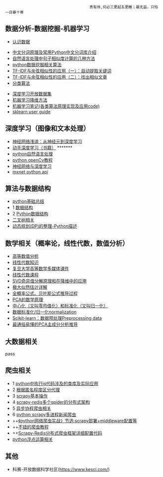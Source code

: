                                           贵有恒,何必三更起五更睡；最无益，只怕一日暴十寒
 
 ## 数据分析-数据挖掘-机器学习
* [认识数据](https://blog.csdn.net/sjpz0124/article/details/45980361)
- <a href = "https://juejin.im/post/5ac469ca5188255c27222549">中文分词原理及常用Python中文分词库介绍</a>
- <a href = "https://juejin.im/post/5b237b45f265da59a90c11d6">自然语言处理中句子相似度计算的几种方法</a>
- <a href = "https://www.cnblogs.com/5poi/">python数据挖掘相关算法</a>
- <a href = "http://www.ruanyifeng.com/blog/2013/03/tf-idf.html">TF-IDF与余弦相似性的应用（一）：自动提取关键词</a>
- <a href = "http://www.ruanyifeng.com/blog/2013/03/cosine_similarity.html">TF-IDF与余弦相似性的应用（二）：找出相似文章</a>
- [分类算法](./data_analysis/分类算法.md)
* [深度学习开放数据集](https://blog.csdn.net/yifen4234/article/details/80163407)
* [机器学习降维方法](https://www.cnblogs.com/nolonely/p/6435159.html)
* [机器学习笔记(各类算法原理实现及应用code)](https://blog.csdn.net/gzj_1101/article/category/6991049)
* [sklearn user guide](https://scikit-learn.org/stable/user_guide.html)

## 深度学习（图像和文本处理）
* [神经网络浅讲：从神经元到深度学习](https://www.cnblogs.com/subconscious/p/5058741.html)
* [动手深度学习（书籍）](http://zh.d2l.ai/chapter_introduction/index.html)  *******
* [python自然语言处理](https://usyiyi.github.io/nlp-py-2e-zh/)
* [python openCv教程](http://ex2tron.wang/)
* [神经网络与深度学习](https://nndl.github.io/)
* [mxnet python api](https://mxnet.incubator.apache.org/api/python/index.html)
## 算法与数据结构
* [python基础总结](./)
* 1 <a href= "https://www.yiibai.com/data_structure">数据结构</a>
* 2 <a href = "https://www.yiibai.com/python/py_data_structure">Python数据结构</a>
* [二叉树相关](./algorithms-and-data-structure/二叉树相关（创建及遍历）.md)
* [动态规划(DP)的整理-Python描述](https://blog.csdn.net/mrlevo520/article/details/75676160)

## 数学相关（概率论，线性代数，数值分析）
* [高等数值分析](http://boya.xmu.edu.cn/hhal/hhalf.htm)
* [线性代数知识](https://blog.csdn.net/longxinchen_ml/article/details/51629328)
* [复旦大学高等数学多媒体课件](http://math.fudan.edu.cn/gdsx/TUSG.HTM)
* [线性代数课程](http://dec3.jlu.edu.cn/webcourse/t000022/teach/index.htm)
* [SVD奇异值分解原理和在降维中的应用](http://www.cnblogs.com/pinard/p/6251584.html)
* [极大似然估计详解](https://blog.csdn.net/zengxiantao1994/article/details/72787849)
* [全概率公式、贝叶斯公式推导过程](https://www.cnblogs.com/ohshit/p/5629581.html)
* [PCA的数学原理](http://blog.codinglabs.org/articles/pca-tutorial.html)
* [中心化（又叫零均值化）和标准化（又叫归一化）](https://blog.csdn.net/GoodShot/article/details/80373372)
* [数据标准化/归一化normalization](https://blog.csdn.net/goodshot/article/details/79488629)
* [Scikit-learn：数据预处理Preprocessing data](https://blog.csdn.net/pipisorry/article/details/52247679)
* [最通俗易懂的PCA主成分分析推导](https://blog.csdn.net/u012526436/article/details/80868294)
## 大数据相关
 pass
## 爬虫相关
* 1 [python中执行js代码涉及的类库及实际应用](./spider/python中执行js代码.md)
* 2 [根据匿名程度区分代理](./spider/根据匿名程度区分代理)
* 3 [scrapy基本操作](./spider/scrapy基本操作.md)
* 4 [scrapy-redis多个spider的分布式架构](./spider/scrapy-redis多个spider的分布式架构)
* 5 <a href = "https://juejin.im/post/5b430456e51d45198a2ea433">异步协程爬虫相关</a>
* 6 <a href="https://blog.csdn.net/haluoluo211/article/details/77657723">python scrapy多进程新闻爬虫</a>
* ++<a href = "https://juejin.im/user/58131b84da2f60005db28799/posts">《python网络爬虫实战》节选:scrapy部署+middleware配置等</a>
* ++<a href = "https://piaosanlang.gitbooks.io/spiders/content/">不错的爬虫教程</a>
* ++<a href="https://www.cnblogs.com/psv-fuyang/articles/7891897.html">Scrapy-Redis分布式爬虫框架详细配置代码</a>
* [python浮点运算相关](https://blog.csdn.net/weixin_39202006/article/details/79156033)
## 其他
* 科赛-开放数据科学社区(https://www.kesci.com/)
